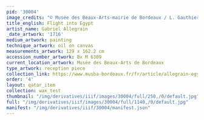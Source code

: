 ```yaml
---
pid: '30004'
image_credits: "© Musée des Beaux-Arts-mairie de Bordeaux / L. Gauthier"
title_english: Flight into Egypt
artist_name: Gabriel Allegrain
_date_artwork: '1716'
medium_artwork: painting
technique_artwork: oil on canvas
measurements_artwork: 129 x 162.2 cm
accession_number_artwork: Bx M 6309
current_location_artwork: Musée des Beaux-Arts de Bordeaux
type_artwork: reception piece
collection_link: https://www.musba-bordeaux.fr/fr/article/allegrain-egypte
order: '4'
layout: qatar_item
collection: wax_test
thumbnail: "/img/derivatives/iiif/images/30004/full/250,/0/default.jpg"
full: "/img/derivatives/iiif/images/30004/full/1140,/0/default.jpg"
manifest: "/img/derivatives/iiif/30004/manifest.json"
---
```

